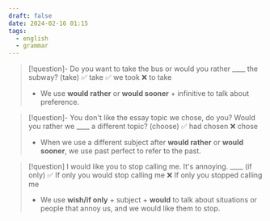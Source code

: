 ```yaml
---
draft: false
date: 2024-02-16 01:15
tags:
  - english
  - grammar
---
```


> [!question]- Do you want to take the bus or would you rather \____ the subway? (take)
> ✅ take ✅ we took ❌ to take
> - We use **would rather** or **would sooner** + infinitive to talk about preference.

> [!question]- You don't like the essay topic we chose, do you? Would you rather we \____ a different topic? (choose)
> ✅ had chosen ❌ chose
> - When we use a different subject after **would rather** or **would sooner**, we use past perfect to refer to the past.

> [!question] I would like you to stop calling me. It's annoying. \____ (if only)
> ✅ If only you would stop calling me ❌ If only you stopped calling me
> - We use **wish/if only** + subject + **would** to talk about situations or people that annoy us, and we would like them to stop.
